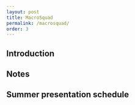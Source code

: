 ```yaml
---
layout: post
title: MacroSquad
permalink: /macrosquad/
order: 3
---
```


## Introduction

## Notes

## Summer presentation schedule
